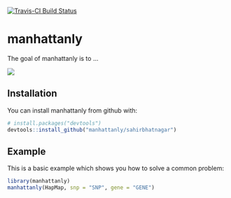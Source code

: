 [![Travis-CI Build Status](https://travis-ci.org/sahirbhatnagar/manhattanly.svg?branch=master)](https://travis-ci.org/sahirbhatnagar/manhattanly)


# manhattanly

The goal of manhattanly is to ...

![](http://i.imgur.com/oTrElAb.gif)

## Installation

You can install manhattanly from github with:

```R
# install.packages("devtools")
devtools::install_github("manhattanly/sahirbhatnagar")
```

## Example

This is a basic example which shows you how to solve a common problem:

```R
library(manhattanly)
manhattanly(HapMap, snp = "SNP", gene = "GENE")
```
